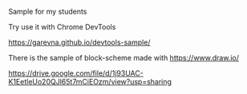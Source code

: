 Sample for my students

Try use it with Chrome DevTools

https://garevna.github.io/devtools-sample/

There is the sample of block-scheme
made with https://www.draw.io/

https://drive.google.com/file/d/1j93UAC-K1EetleUo20QJl65t7mCiEOzm/view?usp=sharing
